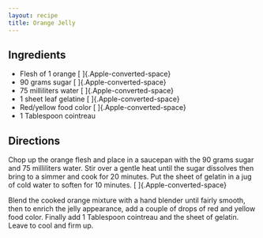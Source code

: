 ```yaml
---
layout: recipe
title: Orange Jelly
---
```


## Ingredients

* Flesh of 1 orange [ ]{.Apple-converted-space}
* 90 grams sugar [ ]{.Apple-converted-space}
* 75 milliliters water [ ]{.Apple-converted-space}
* 1 sheet leaf gelatine [ ]{.Apple-converted-space}
* Red/yellow food color [ ]{.Apple-converted-space}
* 1 Tablespoon cointreau

## Directions

Chop up the orange flesh and place in a saucepan with the 90 grams sugar
and 75 milliliters water. Stir over a gentle heat until the sugar
dissolves then bring to a simmer and cook for 20 minutes. Put the sheet
of gelatin in a jug of cold water to soften for 10 minutes.
[ ]{.Apple-converted-space}

Blend the cooked orange mixture with a hand blender until fairly smooth,
then to enrich the jelly appearance, add a couple of drops of red and
yellow food color. Finally add 1 Tablespoon cointreau and the sheet of
gelatin. Leave to cool and firm up.
